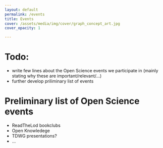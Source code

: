 ```yaml
---
layout: default
permalink: /events
title: Events
cover: /assets/media/img/cover/graph_concept_art.jpg
cover_opacity: 1

---
```


# Todo:
- write few lines about the Open Science events we participate in (mainly stating why these are important/relevant/...)
- further develop priliminary list of events

# Preliminary list of Open Science events

- ReadTheLod bookclubs
- Open Knowledege
- TDWG presentations?
- ...
